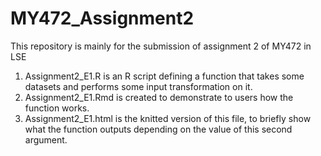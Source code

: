 # MY472_Assignment2
This repository is mainly for the submission of  assignment 2 of MY472 in LSE
1. Assignment2_E1.R is an R script defining a function that takes some datasets and performs some input transformation on it.
2. Assignment2_E1.Rmd is created to demonstrate to users how the function works.
3. Assignment2_E1.html is the knitted version of this file, to briefly show what the function outputs depending on the value of this second argument.
